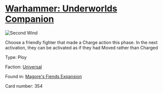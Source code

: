 # [Warhammer: Underworlds Companion](https://guidokessels.github.io/wh-underworlds)

  

![Second Wind](https://warhammerunderworlds.com/wp-content/uploads/sites/6/2018/03/354_ENG.png)

Choose a friendly fighter that made a Charge action this phase. In the next activation, they can be activated as if they had Moved rather than Charged

Type: Ploy

Faction: [Universal](https://guidokessels.github.io/wh-underworlds/factions/universal)

Found in: [Magore's Fiends Expansion](https://guidokessels.github.io/wh-underworlds/locations/magores-fiends-expansion)

Card number: 354
